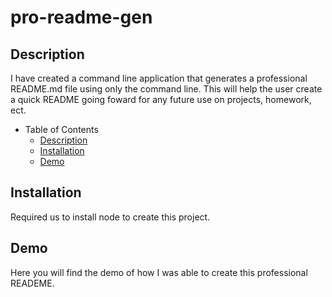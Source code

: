 # pro-readme-gen

## Description
I have created a command line application that generates a professional README.md file using only the command line. 
This will help the user create a quick README going foward for any future use on projects, homework, ect. 

- Table of Contents
  - [Description](#description)
  - [Installation](#installation)
  - [Demo](#demo)

## Installation
Required us to install node to create this project. 

## Demo
Here you will find the demo of how I was able to create this professional READEME. 
